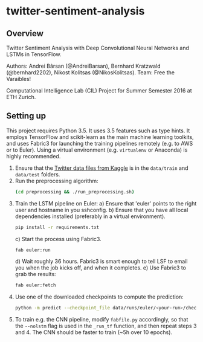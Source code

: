 # twitter-sentiment-analysis

## Overview

Twitter Sentiment Analysis with Deep Convolutional Neural Networks and LSTMs in TensorFlow.

Authors: Andrei Bârsan (@AndreiBarsan), Bernhard Kratzwald (@bernhard2202), Nikost Kolitsas (@NikosKolitsas).
Team: Free the Varaibles!

Computational Intelligence Lab (CIL) Project for Summer Semester 2016 at ETH Zurich.

## Setting up

This project requires Python 3.5. It uses 3.5 features such as type hints.
It employs TensorFlow and scikit-learn as the main machine learning toolkits, and uses Fabric3 for launching the training pipelines remotely (e.g. to AWS or to Euler). Using a
virtual environment (e.g. `virtualenv` or Anaconda) is highly recommended.

 1. Ensure that the [Twitter data files from Kaggle][0] is in the `data/train` and `data/test` folders.
 2. Run the preprocessing algorithm:
    ```bash
    (cd preprocessing && ./run_preprocessing.sh)
    ```
 3. Train the LSTM pipeline on Euler:
    a) Ensure that 'euler' points to the right user and hostname in you sshconfig.
    b) Ensure that you have all local dependencies installed (preferably in a virtual environment).
    ```bash
    pip install -r requirements.txt
    ```
    c) Start the process using Fabric3.
    ```bash
    fab euler:run    
    ```
    d) Wait roughly 36 hours. Fabric3 is smart enough to tell LSF to email you when the job kicks off, and when it completes.
    e) Use Fabric3 to grab the results:
    ```bash
    fab euler:fetch
    ```
 4. Use one of the downloaded checkpoints to compute the prediction:
    ```bash
    python -m predict --checkpoint_file data/runs/euler/<your-run>/checkpoints/model-<step-count>
    ```
 5. To train e.g. the CNN pipeline, modify `fabfile.py` accordingly, so that the `--nolstm` flag is used in the `_run_tf` function, and then repeat steps 3 and 4. The CNN should be faster to train (~5h over 10 epochs).


[0]:https://inclass.kaggle.com/c/cil-text-classification/data


